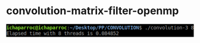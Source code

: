 # convolution-matrix-filter-openmp

![alt text](https://github.com/ichaparroc/convolution-matrix-filter-openmp/blob/master/Screenshot.png?raw=true)
